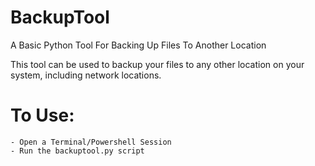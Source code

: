 # BackupTool
A Basic Python Tool For Backing Up Files To Another Location

This tool can be used to backup your files to any other location on your system, including network locations. 

# To Use:
    - Open a Terminal/Powershell Session
    - Run the backuptool.py script
